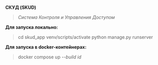 **СКУД (SKUD)**
> *Система Контроля и Управления Доступом*

**Для запуска локально:**
> cd skud_app
> venv/scripts/activate
> python manage.py runserver

**Для запуска в docker-контейнерах:**
> docker compose up *--build id*
